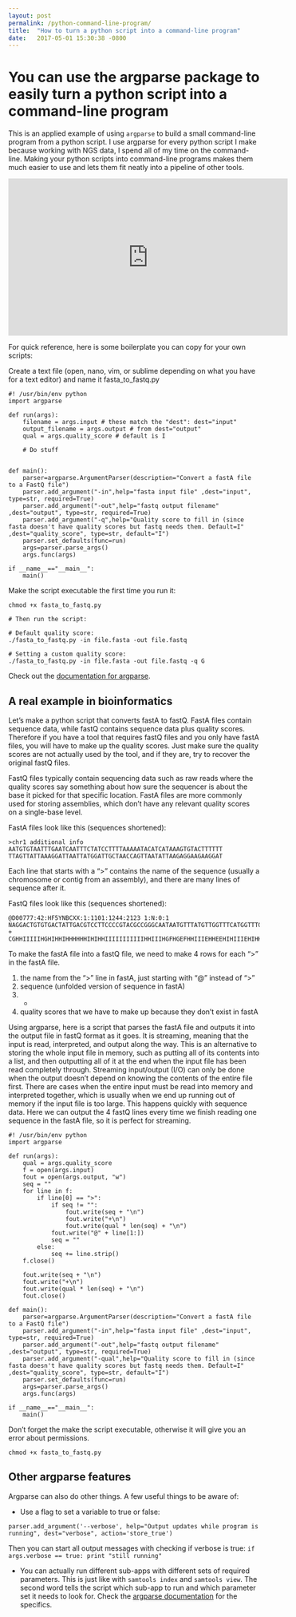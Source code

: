 ```yaml
---
layout: post
permalink: /python-command-line-program/
title:  "How to turn a python script into a command-line program"
date:   2017-05-01 15:30:38 -0800
---
```


# You can use the argparse package to easily turn a python script into a command-line program

This is an applied example of using `argparse` to build a small command-line program from a python script. I use argparse for every python script I make because working with NGS data, I spend all of my time on the command-line. Making your python scripts into command-line programs makes them much easier to use and lets them fit neatly into a pipeline of other tools.

<iframe width="560" height="315" src="https://www.youtube.com/embed/zi-FIG3efag" frameborder="0" allow="accelerometer; autoplay; clipboard-write; encrypted-media; gyroscope; picture-in-picture" allowfullscreen></iframe>

For quick reference, here is some boilerplate you can copy for your own scripts:

Create a text file (open, nano, vim, or sublime depending on what you have for a text editor) and name it fasta_to_fastq.py
```
#! /usr/bin/env python
import argparse

def run(args):
	filename = args.input # these match the "dest": dest="input"
	output_filename = args.output # from dest="output"
	qual = args.quality_score # default is I

	# Do stuff


def main():
	parser=argparse.ArgumentParser(description="Convert a fastA file to a FastQ file")
	parser.add_argument("-in",help="fasta input file" ,dest="input", type=str, required=True)
	parser.add_argument("-out",help="fastq output filename" ,dest="output", type=str, required=True)
	parser.add_argument("-q",help="Quality score to fill in (since fasta doesn't have quality scores but fastq needs them. Default=I" ,dest="quality_score", type=str, default="I")
	parser.set_defaults(func=run)
	args=parser.parse_args()
	args.func(args)

if __name__=="__main__":
	main()
```
Make the script executable the first time you run it:
```
chmod +x fasta_to_fastq.py

# Then run the script:

# Default quality score:
./fasta_to_fastq.py -in file.fasta -out file.fastq

# Setting a custom quality score:
./fasta_to_fastq.py -in file.fasta -out file.fastq -q G
```

Check out the [documentation for argparse](https://docs.python.org/3/library/argparse.html).

## A real example in bioinformatics

Let’s make a python script that converts fastA to fastQ.
FastA files contain sequence data, while fastQ contains sequence data plus quality scores. Therefore if you have a tool that requires fastQ files and you only have fastA files, you will have to make up the quality scores. Just make sure the quality scores are not actually used by the tool, and if they are, try to recover the original fastQ files.

FastQ files typically contain sequencing data such as raw reads where the quality scores say something about how sure the sequencer is about the base it picked for that specific location. FastA files are more commonly used for storing assemblies, which don’t have any relevant quality scores on a single-base level.

FastA files look like this (sequences shortened):
```
>chr1 additional info
AATGTGTAATTTGAATCAATTTCTATCCTTTTAAAAATACATCATAAAGTGTACTTTTTT
TTAGTTATTAAAGGATTAATTATGGATTGCTAACCAGTTAATATTAAGAGGAAGAAGGAT
```
Each line that starts with a “>” contains the name of the sequence (usually a chromosome or contig from an assembly), and there are many lines of sequence after it.

FastQ files look like this (sequences shortened):
```
@D00777:42:HF5YNBCXX:1:1101:1244:2123 1:N:0:1
NAGGACTGTGTGACTATTGACGTCCTTCCCCGTACGCCGGGCAATAATGTTTATGTTGGTTTCATGGTTTG
+
CGHHIIIIIHGHIHHIHHHHHHIHIHHIIIIIIIIIIIHHIIIHGFHGEFHHIIIEHHEEHIHIIIEHIHH
```
To make the fastA file into a fastQ file, we need to make 4 rows for each “>” in the fastA file.

1. the name from the “>” line in fastA, just starting with “@” instead of “>”
2. sequence (unfolded version of sequence in fastA)
3. +
4. quality scores that we have to make up because they don’t exist in fastA

Using argparse, here is a script that parses the fastA file and outputs it into the output file in fastQ format as it goes. It is streaming, meaning that the input is read, interpreted, and output along the way. This is an alternative to storing the whole input file in memory, such as putting all of its contents into a list, and then outputting all of it at the end when the input file has been read completely through. Streaming input/output (I/O) can only be done when the output doesn’t depend on knowing the contents of the entire file first. There are cases when the entire input must be read into memory and interpreted together, which is usually when we end up running out of memory if the input file is too large. This happens quickly with sequence data. Here we can output the 4 fastQ lines every time we finish reading one sequence in the fastA file, so it is perfect for streaming.

```
#! /usr/bin/env python
import argparse

def run(args):
	qual = args.quality_score
	f = open(args.input)
	fout = open(args.output, "w")
	seq = ""
	for line in f:
		if line[0] == ">":
			if seq != "":
				fout.write(seq + "\n")
				fout.write("+\n")
				fout.write(qual * len(seq) + "\n")
			fout.write("@" + line[1:])
			seq = ""
		else:
			seq += line.strip()
	f.close()

	fout.write(seq + "\n")
	fout.write("+\n")
	fout.write(qual * len(seq) + "\n")
	fout.close()

def main():
	parser=argparse.ArgumentParser(description="Convert a fastA file to a FastQ file")
	parser.add_argument("-in",help="fasta input file" ,dest="input", type=str, required=True)
	parser.add_argument("-out",help="fastq output filename" ,dest="output", type=str, required=True)
	parser.add_argument("-qual",help="Quality score to fill in (since fasta doesn't have quality scores but fastq needs them. Default=I" ,dest="quality_score", type=str, default="I")
	parser.set_defaults(func=run)
	args=parser.parse_args()
	args.func(args)

if __name__=="__main__":
	main()

```
Don’t forget the make the script executable, otherwise it will give you an error about permissions.
```
chmod +x fasta_to_fastq.py
```
## Other argparse features

Argparse can also do other things. A few useful things to be aware of:

* Use a flag to set a variable to true or false:
```
parser.add_argument('--verbose', help="Output updates while program is running", dest="verbose", action='store_true')
```
Then you can start all output messages with checking if verbose is true:
```if args.verbose == true: print "still running"```
* You can actually run different sub-apps with different sets of required parameters.
This is just like with `samtools index` and `samtools view`. The second word tells the script which sub-app to run and which parameter set it needs to look for. Check the [argparse documentation](https://docs.python.org/3/library/argparse.html) for the specifics.
